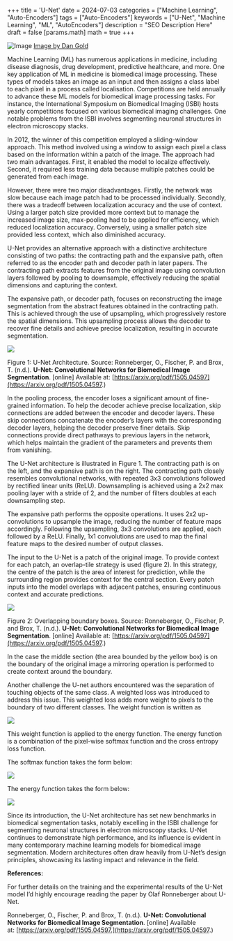 +++
title = 'U-Net'
date = 2024-07-03
categories = ["Machine Learning", "Auto-Encoders"]
tags = ["Auto-Encoders"]
keywords = ["U-Net", "Machine Learning", "ML", "AutoEncoders"]
description = "SEO Description Here"
draft = false
[params.math]
  math = true
+++

![Image](photo-1542144950-fa020d965709.avif)
[Image by Dan Gold](https://unsplash.com/@danielcgold?utm_source=ghost&utm_medium=referral&utm_campaign=api-credit)

Machine Learning (ML) has numerous applications in medicine, including disease diagnosis, drug development, predictive healthcare, and more. One key application of ML in medicine is biomedical image processing. These types of models takes an image as an input and then assigns a class label to each pixel in a process called localisation. Competitions are held annually to advance these ML models for biomedical image processing tasks. For instance, the International Symposium on Biomedical Imaging (ISBI) hosts yearly competitions focused on various biomedical imaging challenges. One notable problems from the ISBI involves segmenting neuronal structures in electron microscopy stacks.

In 2012, the winner of this competition employed a sliding-window approach. This method involved using a window to assign each pixel a class based on the information within a patch of the image. The approach had two main advantages. First, it enabled the model to localize effectively. Second, it required less training data because multiple patches could be generated from each image.

However, there were two major disadvantages. Firstly, the network was slow because each image patch had to be processed individually. Secondly, there was a tradeoff between localization accuracy and the use of context. Using a larger patch size provided more context but to manage the increased image size, max-pooling had to be applied for efficiency, which reduced localization accuracy. Conversely, using a smaller patch size provided less context, which also diminished accuracy.

U-Net provides an alternative approach with a distinctive architecture consisting of two paths: the contracting path and the expansive path, often referred to as the encoder path and decoder path in later papers. The contracting path extracts features from the original image using convolution layers followed by pooling to downsample, effectively reducing the spatial dimensions and capturing the context.

The expansive path, or decoder path, focuses on reconstructing the image segmentation from the abstract features obtained in the contracting path. This is achieved through the use of upsampling, which progressively restore the spatial dimensions. This upsampling process allows the decoder to recover fine details and achieve precise localization, resulting in accurate segmentation.

![](https://cdn-images-1.medium.com/max/1600/1*LKG4BC9knL25ZViumvS1Rg.png)

Figure 1: U-Net Architecture. Source: Ronneberger, O., Fischer, P. and Brox, T. (n.d.). __U-Net: Convolutional Networks for Biomedical Image Segmentation__. [online] Available at: [https://arxiv.org/pdf/1505.04597](https://arxiv.org/pdf/1505.04597.)

  

In the pooling process, the encoder loses a significant amount of fine-grained information. To help the decoder achieve precise localization, skip connections are added between the encoder and decoder layers. These skip connections concatenate the encoder’s layers with the corresponding decoder layers, helping the decoder preserve finer details. Skip connections provide direct pathways to previous layers in the network, which helps maintain the gradient of the parameters and prevents them from vanishing.

The U-Net architecture is illustrated in Figure 1. The contracting path is on the left, and the expansive path is on the right. The contracting path closely resembles convolutional networks, with repeated 3x3 convolutions followed by rectified linear units (ReLU). Downsampling is achieved using a 2x2 max pooling layer with a stride of 2, and the number of filters doubles at each downsampling step.

The expansive path performs the opposite operations. It uses 2x2 up-convolutions to upsample the image, reducing the number of feature maps accordingly. Following the upsampling, 3x3 convolutions are applied, each followed by a ReLU. Finally, 1x1 convolutions are used to map the final feature maps to the desired number of output classes.

The input to the U-Net is a patch of the original image. To provide context for each patch, an overlap-tile strategy is used (figure 2). In this strategy, the centre of the patch is the area of interest for prediction, while the surrounding region provides context for the central section. Every patch inputs into the model overlaps with adjacent patches, ensuring continuous context and accurate predictions.

![](https://cdn-images-1.medium.com/max/1600/1*wBowsQGE25CMKta5sQhCLw.png)

Figure 2: Overlapping boundary boxes. Source: Ronneberger, O., Fischer, P. and Brox, T. (n.d.). __U-Net: Convolutional Networks for Biomedical Image Segmentation__. [online] Available at: [https://arxiv.org/pdf/1505.04597](https://arxiv.org/pdf/1505.04597.)

In the case the middle section (the area bounded by the yellow box) is on the boundary of the original image a mirroring operation is performed to create context around the boundary.

Another challenge the U-net authors encountered was the separation of touching objects of the same class. A weighted loss was introduced to address this issue. This weighted loss adds more weight to pixels to the boundary of two different classes. The weight function is written as

![](https://cdn-images-1.medium.com/max/1600/1*TnpKa4mFePN3-A82qIK2sA.png)

This weight function is applied to the energy function. The energy function is a combination of the pixel-wise softmax function and the cross entropy loss function.

The softmax function takes the form below: 

![](https://cdn-images-1.medium.com/max/1600/1*B_nyUOyGTD5N_M1zsiZy4Q.png)

The energy function takes the form below:

![](https://cdn-images-1.medium.com/max/1600/1*1u1dVmZyaCD5O8tyl9NriQ.png)

Since its introduction, the U-Net architecture has set new benchmarks in biomedical segmentation tasks, notably excelling in the ISBI challenge for segmenting neuronal structures in electron microscopy stacks. U-Net continues to demonstrate high performance, and its influence is evident in many contemporary machine learning models for biomedical image segmentation. Modern architectures often draw heavily from U-Net’s design principles, showcasing its lasting impact and relevance in the field.

****References:****

For further details on the training and the experimental results of the U-Net model I’d highly encourage reading the paper by Olaf Ronneberger about U-Net.

Ronneberger, O., Fischer, P. and Brox, T. (n.d.). __U-Net: Convolutional Networks for Biomedical Image Segmentation__. [online] Available at: [https://arxiv.org/pdf/1505.04597.](https://arxiv.org/pdf/1505.04597.)

‌